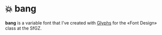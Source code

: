 # 💥 bang

**bang** is a variable font that I've created with [Glyphs](https://glyphsapp.com/) for the «Font Design» class at the SfGZ.
